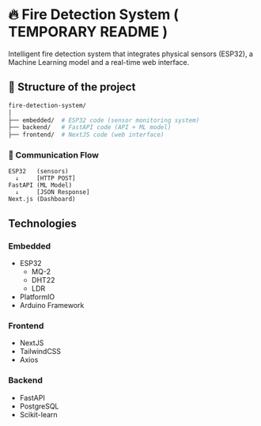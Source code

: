 # 🔥 Fire Detection System ( TEMPORARY README )

Intelligent fire detection system that integrates physical sensors (ESP32), a Machine Learning model and a real-time web interface.

## 📁 Structure of the project

```bash
fire-detection-system/
│
├── embedded/  # ESP32 code (sensor monitoring system)  
├── backend/   # FastAPI code (API + ML model)
├── frontend/  # NextJS code (web interface)  
```

### 🔄 Communication Flow

```
ESP32   (sensors) 
  ↓     [HTTP POST]
FastAPI (ML Model)
  ↓     [JSON Response]
Next.js (Dashboard)
```

## Technologies

### Embedded

- ESP32
  - MQ-2
  - DHT22
  - LDR
- PlatformIO
- Arduino Framework

### Frontend

- NextJS
- TailwindCSS
- Axios

### Backend

- FastAPI
- PostgreSQL
- Scikit-learn